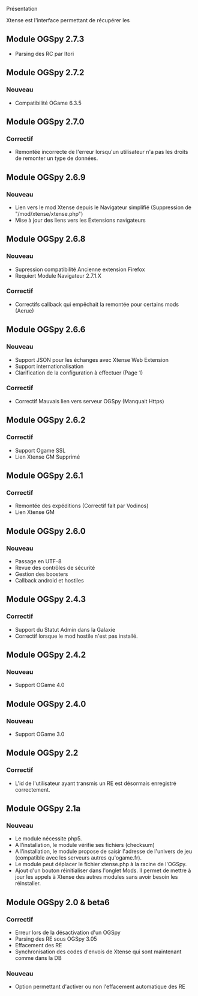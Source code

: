Présentation

Xtense est l'interface permettant de récupérer les 
## Module OGSpy 2.7.3 ##

* Parsing des RC par Itori

## Module OGSpy 2.7.2 ##

### Nouveau ###
* Compatibilité OGame 6.3.5

## Module OGSpy 2.7.0 ##

### Correctif ###
* Remontée incorrecte de l'erreur lorsqu'un utilisateur n'a pas les droits de remonter un type de données.

## Module OGSpy 2.6.9 ##

### Nouveau ###
* Lien vers le mod Xtense depuis le Navigateur simplifié (Suppression de "/mod/xtense/xtense.php")
* Mise à jour des liens vers les Extensions navigateurs

## Module OGSpy 2.6.8 ##

### Nouveau ###
* Supression compatibilité Ancienne extension Firefox
* Requiert Module Navigateur 2.7.1.X

### Correctif ###
* Correctifs callback qui empêchait la remontée pour certains mods (Aerue)

## Module OGSpy 2.6.6 ##

### Nouveau ###
* Support JSON pour les échanges avec Xtense Web Extension
* Support internationalisation
* Clarification de la configuration à effectuer (Page 1)

### Correctif ###
* Correctif Mauvais lien vers serveur OGSpy (Manquait Https)

## Module OGSpy 2.6.2 ##

### Correctif ###
* Support Ogame SSL
* Lien Xtense GM Supprimé

## Module OGSpy 2.6.1 ##
### Correctif ###
* Remontée des expéditions (Correctif fait par Vodinos)
* Lien Xtense GM
## Module OGSpy 2.6.0 ##

### Nouveau ###
* Passage en UTF-8
* Revue des contrôles de sécurité
* Gestion des boosters
* Callback android et hostiles

## Module OGSpy 2.4.3 ##
### Correctif ###
* Support du Statut Admin dans la Galaxie
* Correctif lorsque le mod hostile n'est pas installé.

## Module OGSpy 2.4.2 ##
### Nouveau ###
* Support OGame 4.0

## Module OGSpy 2.4.0 ##
### Nouveau ###
* Support OGame 3.0

## Module OGSpy 2.2 ##
### Correctif ###
* L'id de l'utilisateur ayant transmis un RE est désormais enregistré correctement.

## Module OGSpy 2.1a ##
### Nouveau ###
* Le module nécessite php5.
* A l'installation, le module vérifie ses fichiers (checksum)
* A l'installation, le module propose de saisir l'adresse de l'univers de jeu (compatible avec les serveurs autres qu'ogame.fr).
* Le module peut déplacer le fichier xtense.php à la racine de l'OGSpy.
* Ajout d'un bouton réinitialiser dans l'onglet Mods. Il permet de mettre à jour les appels à Xtense des autres modules sans avoir besoin les réinstaller.

## Module OGSpy 2.0 & beta6 ##
### Correctif ###
* Erreur lors de la désactivation d'un OGSpy
* Parsing des RE sous OGSpy 3.05
* Effacement des RE
* Synchronisation des codes d'envois de Xtense qui sont maintenant comme dans la DB
### Nouveau ###
* Option permettant d'activer ou non l'effacement automatique des RE
